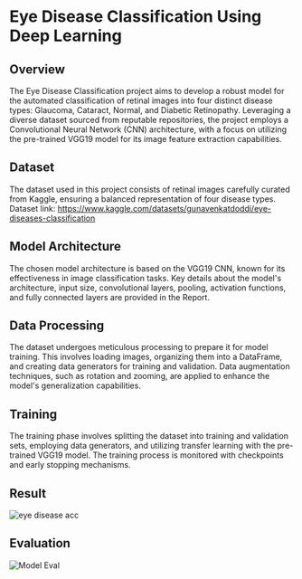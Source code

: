 

# Eye Disease Classification Using Deep Learning

## Overview

The Eye Disease Classification project aims to develop a robust model for the automated classification of retinal images into four distinct disease types: Glaucoma, Cataract, Normal, and Diabetic Retinopathy. Leveraging a diverse dataset sourced from reputable repositories, the project employs a Convolutional Neural Network (CNN) architecture, with a focus on utilizing the pre-trained VGG19 model for its image feature extraction capabilities.

## Dataset

The dataset used in this project consists of retinal images carefully curated from Kaggle, ensuring a balanced representation of four disease types. 
Dataset link: https://www.kaggle.com/datasets/gunavenkatdoddi/eye-diseases-classification

## Model Architecture

The chosen model architecture is based on the VGG19 CNN, known for its effectiveness in image classification tasks. Key details about the model's architecture, input size, convolutional layers, pooling, activation functions, and fully connected layers are provided in the Report.

## Data Processing

The dataset undergoes meticulous processing to prepare it for model training. This involves loading images, organizing them into a DataFrame, and creating data generators for training and validation. Data augmentation techniques, such as rotation and zooming, are applied to enhance the model's generalization capabilities. 

## Training

The training phase involves splitting the dataset into training and validation sets, employing data generators, and utilizing transfer learning with the pre-trained VGG19 model. The training process is monitored with checkpoints and early stopping mechanisms. 

## Result 
![eye disease acc](https://github.com/somaiaahmed/Eye-diseases-classification/assets/52898207/c1759152-ee04-417d-b61c-3b2369a85eeb) 


## Evaluation
![Model Eval](https://github.com/somaiaahmed/Eye-diseases-classification/assets/52898207/cd10f3aa-88aa-43f4-bdef-d2f4ec1e883b)




